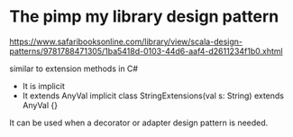 # The pimp my library design pattern

https://www.safaribooksonline.com/library/view/scala-design-patterns/9781788471305/1ba5418d-0103-44d6-aaf4-d2611234f1b0.xhtml

similar to extension methods in C#
- It is implicit
- It extends AnyVal
implicit class StringExtensions(val s: String) extends AnyVal {}

It can be used when a decorator or adapter design pattern is needed.
